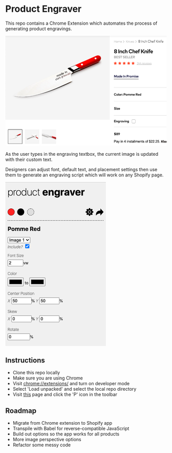 # Product Engraver

This repo contains a Chrome Extension which automates the process of generating product engravings.

![engraver screenshot](https://github.com/trevoruptain/made-in-coding-challenge/blob/master/images/Screen%20Shot%202020-07-13%20at%208.13.06%20AM.png)

As the user types in the engraving textbox, the current image is updated with their custom text.

Designers can adjust font, default text, and placement settings then use them to generate an engraving script which will work on any Shopify page.

![engraver popup screenshot](https://github.com/trevoruptain/made-in-coding-challenge/blob/master/images/Screen%20Shot%202020-07-13%20at%208.22.45%20AM.png?raw=true)

## Instructions

* Clone this repo locally
* Make sure you are using Chrome
* Visit [chrome://extensions/](chrome://extensions/) and turn on developer mode
* Select 'Load unpacked' and select the local repo directory
* Visit [this](https://madeincookware.com/products/8-inch-chef-knife) page and click the 'P' icon in the toolbar

## Roadmap

* Migrate from Chrome extension to Shopify app
* Transpile with Babel for reverse-compatible JavaScript
* Build out options so the app works for all products
* More image perspective options
* Refactor some messy code
